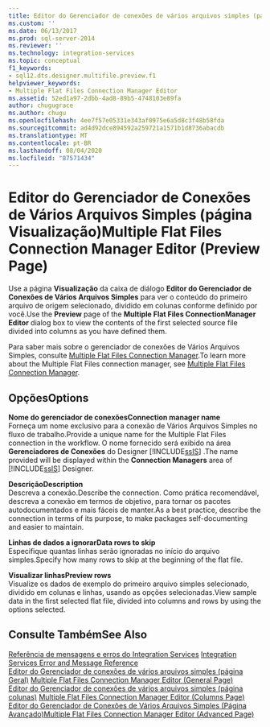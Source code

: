 ```yaml
---
title: Editor do Gerenciador de conexões de vários arquivos simples (página Visualização) | Microsoft Docs
ms.custom: ''
ms.date: 06/13/2017
ms.prod: sql-server-2014
ms.reviewer: ''
ms.technology: integration-services
ms.topic: conceptual
f1_keywords:
- sql12.dts.designer.multifile.preview.f1
helpviewer_keywords:
- Multiple Flat Files Connection Manager Editor
ms.assetid: 52ed1a97-2dbb-4ad8-89b5-4748103e89fa
author: chugugrace
ms.author: chugu
ms.openlocfilehash: 4ee7f57e05331e343af0975e6a5d8c3f48b58fda
ms.sourcegitcommit: ad4d92dce894592a259721a1571b1d8736abacdb
ms.translationtype: MT
ms.contentlocale: pt-BR
ms.lasthandoff: 08/04/2020
ms.locfileid: "87571434"
---
```

# <a name="multiple-flat-files-connection-manager-editor-preview-page"></a><span data-ttu-id="23b35-102">Editor do Gerenciador de Conexões de Vários Arquivos Simples (página Visualização)</span><span class="sxs-lookup"><span data-stu-id="23b35-102">Multiple Flat Files Connection Manager Editor (Preview Page)</span></span>
  <span data-ttu-id="23b35-103">Use a página **Visualização** da caixa de diálogo **Editor do Gerenciador de Conexões de Vários Arquivos Simples** para ver o conteúdo do primeiro arquivo de origem selecionado, dividido em colunas conforme definido por você.</span><span class="sxs-lookup"><span data-stu-id="23b35-103">Use the **Preview** page of the **Multiple Flat Files ConnectionManager Editor** dialog box to view the contents of the first selected source file divided into columns as you have defined them.</span></span>  
  
 <span data-ttu-id="23b35-104">Para saber mais sobre o gerenciador de conexões de Vários Arquivos Simples, consulte [Multiple Flat Files Connection Manager](connection-manager/multiple-flat-files-connection-manager.md).</span><span class="sxs-lookup"><span data-stu-id="23b35-104">To learn more about the Multiple Flat Files connection manager, see [Multiple Flat Files Connection Manager](connection-manager/multiple-flat-files-connection-manager.md).</span></span>  
  
## <a name="options"></a><span data-ttu-id="23b35-105">Opções</span><span class="sxs-lookup"><span data-stu-id="23b35-105">Options</span></span>  
 <span data-ttu-id="23b35-106">**Nome do gerenciador de conexões**</span><span class="sxs-lookup"><span data-stu-id="23b35-106">**Connection manager name**</span></span>  
 <span data-ttu-id="23b35-107">Forneça um nome exclusivo para a conexão de Vários Arquivos Simples no fluxo de trabalho.</span><span class="sxs-lookup"><span data-stu-id="23b35-107">Provide a unique name for the Multiple Flat Files connection in the workflow.</span></span> <span data-ttu-id="23b35-108">O nome fornecido será exibido na área **Gerenciadores de Conexões** do Designer [!INCLUDE[ssIS](../includes/ssis-md.md)] .</span><span class="sxs-lookup"><span data-stu-id="23b35-108">The name provided will be displayed within the **Connection Managers** area of [!INCLUDE[ssIS](../includes/ssis-md.md)] Designer.</span></span>  
  
 <span data-ttu-id="23b35-109">**Descrição**</span><span class="sxs-lookup"><span data-stu-id="23b35-109">**Description**</span></span>  
 <span data-ttu-id="23b35-110">Descreva a conexão.</span><span class="sxs-lookup"><span data-stu-id="23b35-110">Describe the connection.</span></span> <span data-ttu-id="23b35-111">Como prática recomendável, descreva a conexão em termos de objetivo, para tornar os pacotes autodocumentados e mais fáceis de manter.</span><span class="sxs-lookup"><span data-stu-id="23b35-111">As a best practice, describe the connection in terms of its purpose, to make packages self-documenting and easier to maintain.</span></span>  
  
 <span data-ttu-id="23b35-112">**Linhas de dados a ignorar**</span><span class="sxs-lookup"><span data-stu-id="23b35-112">**Data rows to skip**</span></span>  
 <span data-ttu-id="23b35-113">Especifique quantas linhas serão ignoradas no início do arquivo simples.</span><span class="sxs-lookup"><span data-stu-id="23b35-113">Specify how many rows to skip at the beginning of the flat file.</span></span>  
  
 <span data-ttu-id="23b35-114">**Visualizar linhas**</span><span class="sxs-lookup"><span data-stu-id="23b35-114">**Preview rows**</span></span>  
 <span data-ttu-id="23b35-115">Visualize os dados de exemplo do primeiro arquivo simples selecionado, dividido em colunas e linhas, usando as opções selecionadas.</span><span class="sxs-lookup"><span data-stu-id="23b35-115">View sample data in the first selected flat file, divided into columns and rows by using the options selected.</span></span>  
  
## <a name="see-also"></a><span data-ttu-id="23b35-116">Consulte Também</span><span class="sxs-lookup"><span data-stu-id="23b35-116">See Also</span></span>  
 <span data-ttu-id="23b35-117">[Referência de mensagens e erros do Integration Services](../../2014/integration-services/integration-services-error-and-message-reference.md) </span><span class="sxs-lookup"><span data-stu-id="23b35-117">[Integration Services Error and Message Reference](../../2014/integration-services/integration-services-error-and-message-reference.md) </span></span>  
 <span data-ttu-id="23b35-118">[Editor do Gerenciador de conexões de vários arquivos simples &#40;página Geral&#41;](general-page-of-integration-services-designers-options.md) </span><span class="sxs-lookup"><span data-stu-id="23b35-118">[Multiple Flat Files Connection Manager Editor &#40;General Page&#41;](general-page-of-integration-services-designers-options.md) </span></span>  
 <span data-ttu-id="23b35-119">[Editor do Gerenciador de conexões de vários arquivos simples &#40;página colunas&#41;](../../2014/integration-services/multiple-flat-files-connection-manager-editor-columns-page.md) </span><span class="sxs-lookup"><span data-stu-id="23b35-119">[Multiple Flat Files Connection Manager Editor &#40;Columns Page&#41;](../../2014/integration-services/multiple-flat-files-connection-manager-editor-columns-page.md) </span></span>  
 [<span data-ttu-id="23b35-120">Editor do Gerenciador de Conexões de Vários Arquivos Simples &#40;Página Avançado&#41;</span><span class="sxs-lookup"><span data-stu-id="23b35-120">Multiple Flat Files Connection Manager Editor &#40;Advanced Page&#41;</span></span>](../../2014/integration-services/multiple-flat-files-connection-manager-editor-advanced-page.md)  
  
  
